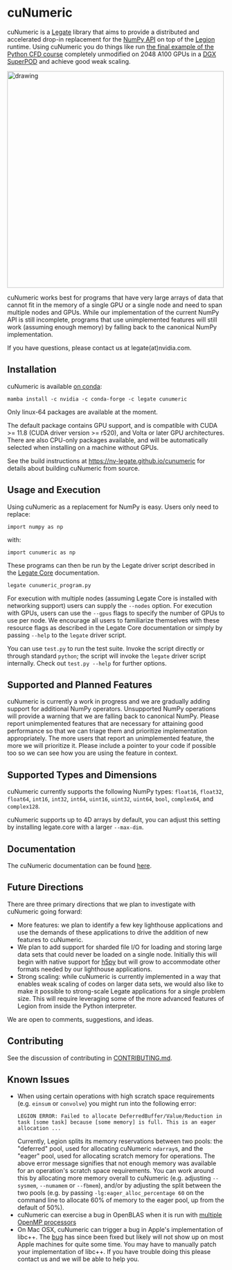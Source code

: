 <!--
Copyright 2021-2022 NVIDIA Corporation

Licensed under the Apache License, Version 2.0 (the "License");
you may not use this file except in compliance with the License.
You may obtain a copy of the License at

    http://www.apache.org/licenses/LICENSE-2.0

Unless required by applicable law or agreed to in writing, software
distributed under the License is distributed on an "AS IS" BASIS,
WITHOUT WARRANTIES OR CONDITIONS OF ANY KIND, either express or implied.
See the License for the specific language governing permissions and
limitations under the License.

-->

# cuNumeric

cuNumeric is a [Legate](https://github.com/nv-legate/legate.core) library
that aims to provide a distributed and accelerated drop-in replacement for the
[NumPy API](https://numpy.org/doc/stable/reference/) on top of the
[Legion](https://legion.stanford.edu) runtime. Using cuNumeric you do things like run
[the final example of the Python CFD course](https://github.com/barbagroup/CFDPython/blob/master/lessons/15_Step_12.ipynb)
completely unmodified on 2048 A100 GPUs in a [DGX SuperPOD](https://www.nvidia.com/en-us/data-center/dgx-superpod/) and achieve good weak scaling.

<img src="docs/figures/cfd-demo.png" alt="drawing" width="500"/>

cuNumeric works best for programs that have very large arrays of data
that cannot fit in the memory of a single GPU or a single node and need
to span multiple nodes and GPUs. While our implementation of the current
NumPy API is still incomplete, programs that use unimplemented features
will still work (assuming enough memory) by falling back to the
canonical NumPy implementation.

If you have questions, please contact us at legate(at)nvidia.com.

## Installation

cuNumeric is available [on conda](https://anaconda.org/legate/cunumeric):

```
mamba install -c nvidia -c conda-forge -c legate cunumeric
```

Only linux-64 packages are available at the moment.

The default package contains GPU support, and is compatible with CUDA >= 11.8
(CUDA driver version >= r520), and Volta or later GPU architectures. There are
also CPU-only packages available, and will be automatically selected when
installing on a machine without GPUs.

See the build instructions at https://nv-legate.github.io/cunumeric for details
about building cuNumeric from source.

## Usage and Execution

Using cuNumeric as a replacement for NumPy is easy. Users only need
to replace:

```
import numpy as np
```

with:

```
import cunumeric as np
```

These programs can then be run by the Legate driver script described in the
[Legate Core](https://github.com/nv-legate/legate.core) documentation.

```
legate cunumeric_program.py
```

For execution with multiple nodes (assuming Legate Core is installed with networking support)
users can supply the `--nodes` option. For execution with GPUs, users can use the
`--gpus` flags to specify the number of GPUs to use per node. We encourage all users
to familiarize themselves with these resource flags as described in the Legate Core
documentation or simply by passing `--help` to the `legate` driver script.

You can use `test.py` to run the test suite. Invoke the script directly or through
standard `python`; the script will invoke the `legate` driver script internally.
Check out `test.py --help` for further options.

## Supported and Planned Features

cuNumeric is currently a work in progress and we are gradually adding support for
additional NumPy operators. Unsupported NumPy operations will provide a
warning that we are falling back to canonical NumPy. Please report unimplemented
features that are necessary for attaining good performance so that we can triage
them and prioritize implementation appropriately. The more users that report an
unimplemented feature, the more we will prioritize it. Please include a pointer
to your code if possible too so we can see how you are using the feature in context.

## Supported Types and Dimensions

cuNumeric currently supports the following NumPy types: `float16`, `float32`,
`float64`, `int16`, `int32`, `int64`, `uint16`, `uint32`, `uint64`, `bool`,
`complex64`, and `complex128`.

cuNumeric supports up to 4D arrays by default, you can adjust this setting by
installing legate.core with a larger `--max-dim`.

## Documentation

The cuNumeric documentation can be found
[here](https://nv-legate.github.io/cunumeric).

## Future Directions

There are three primary directions that we plan to investigate
with cuNumeric going forward:

* More features: we plan to identify a few key lighthouse applications
  and use the demands of these applications to drive the addition of
  new features to cuNumeric.
* We plan to add support for sharded file I/O for loading and
  storing large data sets that could never be loaded on a single node.
  Initially this will begin with native support for [h5py](https://www.h5py.org/)
  but will grow to accommodate other formats needed by our lighthouse
  applications.
* Strong scaling: while cuNumeric is currently implemented in a way that
  enables weak scaling of codes on larger data sets, we would also like
  to make it possible to strong-scale Legate applications for a single
  problem size. This will require leveraging some of the more advanced
  features of Legion from inside the Python interpreter.

We are open to comments, suggestions, and ideas.

## Contributing

See the discussion of contributing in [CONTRIBUTING.md](CONTRIBUTING.md).

## Known Issues

 * When using certain operations with high scratch space requirements (e.g.
   `einsum` or `convolve`) you might run into the following error:
   ```
   LEGION ERROR: Failed to allocate DeferredBuffer/Value/Reduction in task [some task] because [some memory] is full. This is an eager allocation ...
   ```
   Currently, Legion splits its memory reservations between two pools: the
   "deferred" pool, used for allocating cuNumeric `ndarray`s, and the "eager"
   pool, used for allocating scratch memory for operations. The above error
   message signifies that not enough memory was available for an operation's
   scratch space requirements. You can work around this by allocating more
   memory overall to cuNumeric (e.g. adjusting `--sysmem`, `--numamem` or
   `--fbmem`), and/or by adjusting the split between the two pools (e.g. by
   passing `-lg:eager_alloc_percentage 60` on the command line to allocate 60%
   of memory to the eager pool, up from the default of 50%).
 * cuNumeric can exercise a bug in OpenBLAS when it is run with
   [multiple OpenMP processors](https://github.com/xianyi/OpenBLAS/issues/2146)
 * On Mac OSX, cuNumeric can trigger a bug in Apple's implementation of libc++.
   The [bug](https://bugs.llvm.org/show_bug.cgi?id=43764) has since been fixed but
   likely will not show up on most Apple machines for quite some time. You may have
   to manually patch your implementation of libc++. If you have trouble doing this
   please contact us and we will be able to help you.
